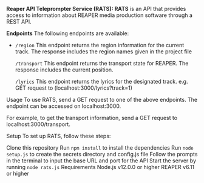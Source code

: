 **Reaper API Teleprompter Service (RATS): RATS** is an API that provides access to information about REAPER media production software through a REST API.

**Endpoints** The following endpoints are available:

 - `/region` This endpoint returns the region information for the current
   track. The response includes the region names given in the project file
   
   `/transport` This endpoint returns the transport state for REAPER. The
   response includes the current position.
   
   `/lyrics` This endpoint returns the lyrics for the designated track. e.g. GET request to (localhost:3000/lyrics?track=1) 

Usage To use RATS, send a GET request to one of the above endpoints. The endpoint can be accessed on localhost:3000.

For example, to get the transport information, send a GET request to localhost:3000/transport.

Setup To set up RATS, follow these steps:

Clone this repository Run `npm install` to install the dependencies Run `node setup.js` to create the secrets directory and config.js file Follow the prompts in the terminal to input the base URL and port for the API Start the server by running `node rats.js` Requirements Node.js v12.0.0 or higher REAPER v6.11 or higher
